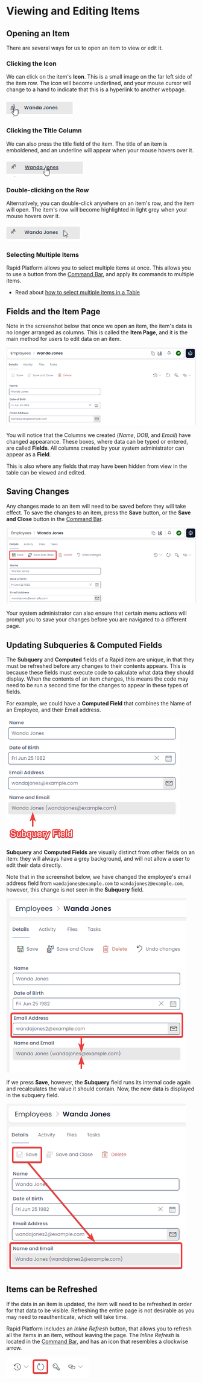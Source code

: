 # Viewing and Editing Items

## Opening an Item
There are several ways for us to open an item to view or edit it.

### Clicking the Icon

We can click on the item's **Icon**. This is a small image on the far left side of the item row. The icon will become underlined, and your mouse cursor will change to a hand to indicate that this is a hyperlink to another webpage.

![A screenshot that shows how the user can click on the icon of an item to open it.](<Items Example Click Icon.png>)

### Clicking the Title Column

We can also press the title field of the item. The title of an item is emboldened, and an underline will appear when your mouse hovers over it.

![A screenshot that shows how the user can click on the title of an item to open it.](<Items Example Click Title.png>)

### Double-clicking on the Row

Alternatively, you can double-click anywhere on an item's row, and the item will open. The item's row will become highlighted in light grey when your mouse hovers over it.

![A screenshot that shows how the user can click anywhere on the row of an item in order to open it.](<Items Example Click Row.png>)

### Selecting Multiple Items

Rapid Platform allows you to select multiple items at once. This allows you to use a button from the [Command Bar](</docs/Rapid/3-User Manual/glossary/glossary.md#command-bar>), and apply its commands to multiple items.

- Read about [how to select multiple items in a Table](</docs/Rapid/3-User Manual/2-Explorer/1-Tables/3-manipulating-data-using-tables/3-manipulating-data-using-tables.md#selecting-multiple-items>)

## Fields and the Item Page

Note in the screenshot below that once we open an item, the item's data is no longer arranged as columns. This is called the **Item Page**, and it is the main method for users to edit data on an item. 

![A screenshot that shows the item row that was opened, now in the page view.](<Items Example Fields.png>)

You will notice that the Columns we created (*Name*, *DOB*, and *Email*) have changed appearance. These boxes, where data can be typed or entered, are called **Fields**. All columns created by your system administrator can appear as a **Field**.

This is also where any fields that may have been hidden from view in the table can be viewed and edited.

## Saving Changes
Any changes made to an item will need to be saved before they will take effect. To save the changes to an item, press the **Save** button, or the **Save and Close** button in the [Command Bar](</docs/Rapid/3-User Manual/glossary/glossary.md#command-bar>).

![A screenshot that shows the location of the "Save" and "Save and Close" buttons in the Command Bar. The buttons are annotated with a red box to show their location more clearly. The "Save" button has an icon of a Floppy Disk, and the "Save and Close" icon is stylised as a Floppy Disc, with an arrow pointing into a folder.](<Items Save.png>)

Your system administrator can also ensure that certain menu actions will prompt you to save your changes before you are navigated to a different page.

## Updating Subqueries & Computed Fields

The **Subquery** and **Computed** fields of a Rapid item are unique, in that they must be refreshed before any changes to their contents appears. This is because these fields must execute code to calculate what data they should display. When the contents of an item changes, this means the code may need to be run a second time for the changes to appear in these types of fields.

For example, we could have a **Computed Field** that combines the Name of an Employee, and their Email address.

![A screenshot demonstrating what a Computed or Subquery field looks like on an Item Page. The field has a grey background, and the screenshot is annotated with a red arrow and text that explains the field is a "Subquery Field".](<Items Subquery Example.png>)

**Subquery** and **Computed Fields** are visually distinct from other fields on an item: they will always have a grey background, and will not allow a user to edit their data directly.

Note that in the screenshot below, we have changed the employee's email address field from `wandajones@example.com` to `wandajones2@example.com`, however, this change is not seen in the **Subquery** field.

 ![A screenshot demonstrating that changing data in a field does not mean that data is then integrated into the calculations of subquery and computed fields. The email field remains as it was. The email field is highlighted in red for demonstration purposes.](<Items Subquery Change.png>)

 If we press **Save**, however, the **Subquery** field runs its internal code again and recalculates the value it should contain. Now, the new data is displayed in the subquery field.
 
 ![A screenshot demonstrating that by saving an item, the subquery and computed fields will be updated. The screenshot is annotated with a red box and arrow to highlight saving will change a value.](<Items Subquery Save.png>)

## Items can be Refreshed
If the data in an item is updated, the item will need to be refreshed in order for that data to be visible. Refreshing the entire page is not desirable as you may need to reauthenticate, which will take time.

Rapid Platform includes an *Inline Refresh* button, that allows you to refresh all the items in an item, without leaving the page. The *Inline Refresh* is located in the [Command Bar](</docs/Rapid/3-User Manual/glossary/glossary.md#command-bar>), and has an icon that resembles a clockwise arrow.

![A screenshot that shows what the inline refresh button looks like. The screenshot is annotated with a red box. The inline refresh button is a clockwise arrow.](<Items Inline Refresh.png>)